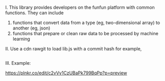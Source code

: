 I. This library provides developers on the funfun platform with common functions. They can include

  1. functions that convert data from a type (eg, two-dimensional array) to another (eg, json)
  2. functions that prepare or clean raw data to be processed by machine learning


II. Use a cdn rawgit to load lib.js with a commit hash for example, 

<pre><script src="https://cdn.jsdelivr.net/gh/chengtie/funfunlib@42d871b/lib.js"></script></pre>


III. Example:

https://plnkr.co/edit/c2vVv1CzUBaPk799BqPp?p=preview
